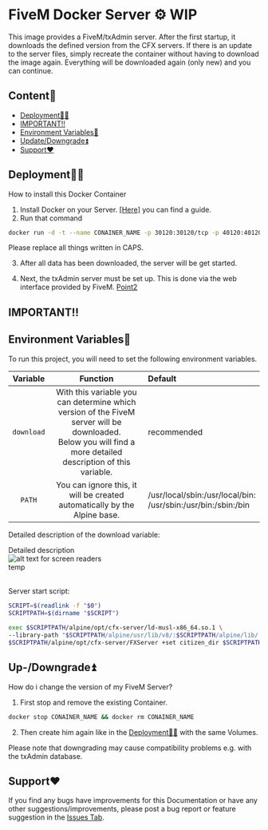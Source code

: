 # FiveM Docker Server ⚙️ WIP

This image provides a FiveM/txAdmin server. After the first startup, it downloads the defined version from the CFX servers. If there is an update to the server files, simply recreate the container without having to download the image again. Everything will be downloaded again (only new) and you can continue.
## Content🧾

* [Deployment👩‍💻](https://github.com/Auhrus/fivem-docker-server#deployment)
* [IMPORTANT‼️](https://github.com/Auhrus/fivem-docker-server#important%EF%B8%8F)
* [Environment Variables🔢](https://github.com/Auhrus/fivem-docker-server#environment-variables)
* [Update/Downgrade⏫](https://github.com/Auhrus/fivem-docker-server#up-downgrade)
* [Support❤️](https://github.com/Auhrus/fivem-docker-server#support)

## Deployment👩‍💻

How to install this Docker Container

1. Install Docker on your Server. [[Here]](https://duckduckgo.com/?t=ffab&q=How+to+install+Docker+on+Ubuntu) you can find a guide.
2. Run that command
```bash
docker run -d -t --name CONAINER_NAME -p 30120:30120/tcp -p 40120:40120/tcp -p 30120:30120/udp -e download=VERSION -v VOLUME_NAME:/opt/fivem/txData ghcr.io/auhrus/fivem:latest
```
Please replace all things written in CAPS.

3. After all data has been downloaded, the server will be get started.

4. Next, the txAdmin server must be set up. This is done via the web interface provided by FiveM.
[Point2](https://docs.fivem.net/docs/server-manual/setting-up-a-server-txadmin/#start-the-server)

## IMPORTANT‼️



## Environment Variables🔢

To run this project, you will need to set the following environment variables.

| Variable      | Function      | Default |
|:-------------:|:-------------:|:-------------|
| `download`    |With this variable you can determine which version of the FiveM server will be downloaded.<br>Below you will find a more detailed description of this variable.|recommended|
| `PATH`    |You can ignore this, it will be created automatically by the Alpine base.|/usr/local/sbin:/usr/local/bin:<br>/usr/sbin:/usr/bin:/sbin:/bin|

Detailed description of the download variable:

Detailed description
<br>![alt text for screen readers](https://docs.fivem.net/server-setup/windows-step-2.png "Text to show on mouseover")<br>
temp


<br>
Server start script:

```bash
SCRIPT=$(readlink -f "$0")
SCRIPTPATH=$(dirname "$SCRIPT")
	
exec $SCRIPTPATH/alpine/opt/cfx-server/ld-musl-x86_64.so.1 \
--library-path "$SCRIPTPATH/alpine/usr/lib/v8/:$SCRIPTPATH/alpine/lib/:$SCRIPTPATH/alpine/usr/lib/" -- \
$SCRIPTPATH/alpine/opt/cfx-server/FXServer +set citizen_dir $SCRIPTPATH/alpine/opt/cfx-server/citizen/ $*
```


## Up-/Downgrade⏫

How do i change the version of my FiveM Server?

1. First stop and remove the existing Container.
```bash
docker stop CONAINER_NAME && docker rm CONAINER_NAME
```
2. Then create him again like in the [Deployment👩‍💻](https://github.com/Auhrus/fivem-docker-server#deployment) with the same Volumes.

Please note that downgrading may cause compatibility problems e.g. with the txAdmin database.


## Support❤️

If you find any bugs have improvements for this Documentation or have any other suggestions/improvements, please post a bug report or feature suggestion in the 
[Issues Tab](https://github.com/Auhrus/fivem-docker-server/issues).
